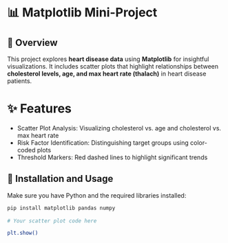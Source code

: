 # 📊 Matplotlib Mini-Project

## 🚀 Overview  
This project explores **heart disease data** using **Matplotlib** for insightful visualizations. It includes scatter plots that highlight relationships between **cholesterol levels, age, and max heart rate (thalach)** in heart disease patients.  

# ✨ Features

* Scatter Plot Analysis: Visualizing cholesterol vs. age and cholesterol vs. max heart rate
* Risk Factor Identification: Distinguishing target groups using color-coded plots
* Threshold Markers: Red dashed lines to highlight significant trends

## 🔧 Installation and Usage 
Make sure you have Python and the required libraries installed:  
```bash
pip install matplotlib pandas numpy
 
# Your scatter plot code here

plt.show()
